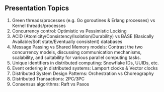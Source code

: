 ## Presentation Topics

1. Green threads/processes (e.g. Go goroutines & Erlang processes) vs Kernel threads/processes
1. Concurrency control: Optimistic vs Pessimistic Locking
1. ACID (Atomicity/Consistency/Isolation/Durability) vs BASE (Basically Available/Soft state/Eventually consistent) databases
1. Message Passing vs Shared Memory models: Contrast the two concurrency models, discussing communication mechanisms, scalability, and suitability for various parallel computing tasks.
1. Unique identifiers in distributed computing: Snowflake IDs, UUIDs, etc.
1. Event ordering in distributed systems: Lamport clocks & Vector clocks
1. Distributed System Design Patterns: Orchestration vs Choreography
1. Distributed Transactions: 2PC/3PC
1. Consensus algorithms: Raft vs Paxos
